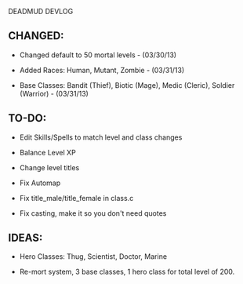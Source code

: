 DEADMUD DEVLOG

CHANGED:
-----------------------------------------------
* Changed default to 50 mortal levels - (03/30/13)

* Added Races: Human, Mutant, Zombie - (03/31/13)

* Base Classes: Bandit (Thief), Biotic (Mage), Medic (Cleric), Soldier (Warrior) - (03/31/13)

TO-DO:
-----------------------------------------------
* Edit Skills/Spells to match level and class changes

* Balance Level XP

* Change level titles

* Fix Automap

* Fix title_male/title_female in class.c

* Fix casting, make it so you don't need quotes

IDEAS:
-----------------------------------------------
* Hero Classes: Thug, Scientist, Doctor, Marine

* Re-mort system, 3 base classes, 1 hero class for total level of 200.

